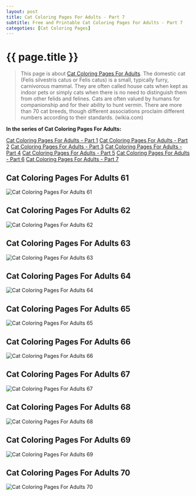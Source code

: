 ```yaml
---
layout: post
title: Cat Coloring Pages For Adults - Part 7
subtitle: Free and Printable Cat Coloring Pages For Adults - Part 7
categoties: [Cat Coloring Pages]
---
```

{{ page.title }}
================
> This page is about [Cat Coloring Pages For Adults](https://hoanghabelle.github.io/). The domestic cat (Felis silvestris catus or Felis catus) is a small, typically furry, carnivorous mammal. They are often called house cats when kept as indoor pets or simply cats when there is no need to distinguish them from other felids and felines. Cats are often valued by humans for companionship and for their ability to hunt vermin. There are more than 70 cat breeds, though different associations proclaim different numbers according to their standards. (wikia.com)

**In the series of Cat Coloring Pages For Adults:**

[Cat Coloring Pages For Adults - Part 1](https://hoanghabelle.github.io/2017/11/06/Cat-Coloring-Pages-For-Adults-part-1.html)
[Cat Coloring Pages For Adults - Part 2](https://hoanghabelle.github.io/2017/11/06/Cat-Coloring-Pages-For-Adults-part-2.html)
[Cat Coloring Pages For Adults - Part 3](https://hoanghabelle.github.io/2017/11/06/Cat-Coloring-Pages-For-Adults-part-3.html)
[Cat Coloring Pages For Adults - Part 4](https://hoanghabelle.github.io/2017/11/06/Cat-Coloring-Pages-For-Adults-part-4.html)
[Cat Coloring Pages For Adults - Part 5](https://hoanghabelle.github.io/2017/11/06/Cat-Coloring-Pages-For-Adults-part-5.html)
[Cat Coloring Pages For Adults - Part 6](https://hoanghabelle.github.io/2017/11/06/Cat-Coloring-Pages-For-Adults-part-6.html)
[Cat Coloring Pages For Adults - Part 7](https://hoanghabelle.github.io/2017/11/06/Cat-Coloring-Pages-For-Adults-part-7.html)
## Cat Coloring Pages For Adults 61
![Cat Coloring Pages For Adults 61](https://hoanghabelle.github.io/img/Cat-Coloring-Pages-For-Adults%20(61).jpg "Cat Coloring Pages For Adults 61")

## Cat Coloring Pages For Adults 62
![Cat Coloring Pages For Adults 62](https://hoanghabelle.github.io/img/Cat-Coloring-Pages-For-Adults%20(62).jpg "Cat Coloring Pages For Adults 62")

## Cat Coloring Pages For Adults 63
![Cat Coloring Pages For Adults 63](https://hoanghabelle.github.io/img/Cat-Coloring-Pages-For-Adults%20(63).jpg "Cat Coloring Pages For Adults 63")

## Cat Coloring Pages For Adults 64
![Cat Coloring Pages For Adults 64](https://hoanghabelle.github.io/img/Cat-Coloring-Pages-For-Adults%20(64).jpg "Cat Coloring Pages For Adults 64")

<script async src="//pagead2.googlesyndication.com/pagead/js/adsbygoogle.js"></script><ins class="adsbygoogle" style="display:block" data-ad-format="fluid" data-ad-layout-key="-8i+1w-dq+e9+ft" data-ad-client="ca-pub-6753140515841889" data-ad-slot="6190446671"></ins> <script> (adsbygoogle = window.adsbygoogle || []).push({}); </script>

## Cat Coloring Pages For Adults 65
![Cat Coloring Pages For Adults 65](https://hoanghabelle.github.io/img/Cat-Coloring-Pages-For-Adults%20(65).jpg "Cat Coloring Pages For Adults 65")

## Cat Coloring Pages For Adults 66
![Cat Coloring Pages For Adults 66](https://hoanghabelle.github.io/img/Cat-Coloring-Pages-For-Adults%20(66).jpg "Cat Coloring Pages For Adults 66")

## Cat Coloring Pages For Adults 67
![Cat Coloring Pages For Adults 67](https://hoanghabelle.github.io/img/Cat-Coloring-Pages-For-Adults%20(67).jpg "Cat Coloring Pages For Adults 67")

## Cat Coloring Pages For Adults 68
![Cat Coloring Pages For Adults 68](https://hoanghabelle.github.io/img/Cat-Coloring-Pages-For-Adults%20(68).jpg "Cat Coloring Pages For Adults 68")

<script async src="//pagead2.googlesyndication.com/pagead/js/adsbygoogle.js"></script><ins class="adsbygoogle" style="display:block" data-ad-format="fluid" data-ad-layout-key="-8i+1w-dq+e9+ft" data-ad-client="ca-pub-6753140515841889" data-ad-slot="6190446671"></ins> <script> (adsbygoogle = window.adsbygoogle || []).push({}); </script>

## Cat Coloring Pages For Adults 69
![Cat Coloring Pages For Adults 69](https://hoanghabelle.github.io/img/Cat-Coloring-Pages-For-Adults%20(69).jpg "Cat Coloring Pages For Adults 69")

## Cat Coloring Pages For Adults 70
![Cat Coloring Pages For Adults 70](https://hoanghabelle.github.io/img/Cat-Coloring-Pages-For-Adults%20(70).jpg "Cat Coloring Pages For Adults 70")

